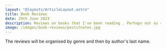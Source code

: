 ```yaml
---
layout: "@layouts/ArticleLayout.astro"
title: Book Reviews
date: 29th June 2023
description: Reviews on books that I've been reading . Perhaps not so recently but one's that I want to write about. 
image: /images/book-reviews/postitnotes.jpg
---
```


The reviews will be organised by genre and then by author's last name. 





